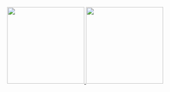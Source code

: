   <a href="https://github.com/williamsimionatto"> 
  <img height="180em" src="https://github-readme-stats.vercel.app/api?username=williamsimionatto&show_icons=true&theme=tokyonight&include_all_commits=true&count_private=true"/>
  
  <img height="180em" src="https://github-readme-stats.vercel.app/api/top-langs/?username=williamsimionatto&show_icons=true&theme=tokyonight&include_all_commits=true&count_private=true"/>
       
